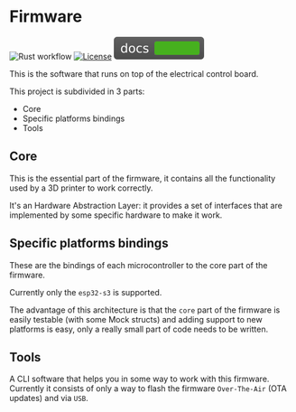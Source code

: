 # Firmware
![Rust workflow](https://github.com/Angelo13C/3d-printer/actions/workflows/rust.yml/badge.svg)
[![License](https://img.shields.io/badge/license-GPL_3.0-blue.svg)](LICENSE)
[![Docs](https://github.com/Angelo13C/3d-printer/blob/master/docs/badge.svg)](https://angelo13c.github.io/3d-printer/)

This is the software that runs on top of the electrical control board.

This project is subdivided in 3 parts:
- Core
- Specific platforms bindings
- Tools

## Core
This is the essential part of the firmware, it contains all the functionality used by a 3D printer to work correctly.

It's an Hardware Abstraction Layer: it provides a set of interfaces that are implemented by some specific hardware to make it work.

## Specific platforms bindings
These are the bindings of each microcontroller to the core part of the firmware.

Currently only the `esp32-s3` is supported.

The advantage of this architecture is that the `core` part of the firmware is easily testable (with some Mock structs) and adding support to new platforms is
easy, only a really small part of code needs to be written.

## Tools
A CLI software that helps you in some way to work with this firmware. Currently it consists of only a way to flash the firmware `Over-The-Air` (OTA updates)
and via `USB`.
